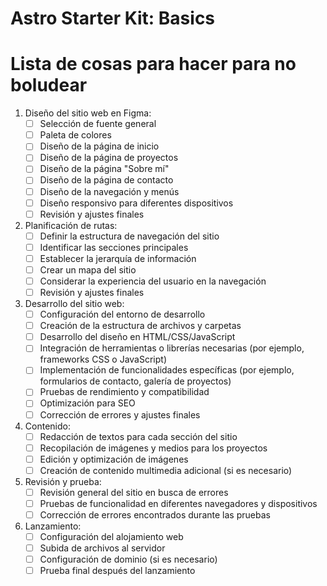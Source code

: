 # Astro Starter Kit: Basics

# Lista de cosas para hacer para no boludear

1.  Diseño del sitio web en Figma:
    - [ ] Selección de fuente general
    - [ ] Paleta de colores
    - [ ] Diseño de la página de inicio
    - [ ] Diseño de la página de proyectos
    - [ ] Diseño de la página "Sobre mí"
    - [ ] Diseño de la página de contacto
    - [ ] Diseño de la navegación y menús
    - [ ] Diseño responsivo para diferentes dispositivos
    - [ ] Revisión y ajustes finales
2.  Planificación de rutas:
    - [ ] Definir la estructura de navegación del sitio
    - [ ] Identificar las secciones principales
    - [ ] Establecer la jerarquía de información
    - [ ] Crear un mapa del sitio
    - [ ] Considerar la experiencia del usuario en la navegación
    - [ ] Revisión y ajustes finales
3.  Desarrollo del sitio web:
    - [ ] Configuración del entorno de desarrollo
    - [ ] Creación de la estructura de archivos y carpetas
    - [ ] Desarrollo del diseño en HTML/CSS/JavaScript
    - [ ] Integración de herramientas o librerías necesarias (por ejemplo, frameworks CSS o JavaScript)
    - [ ] Implementación de funcionalidades específicas (por ejemplo, formularios de contacto, galería de proyectos)
    - [ ] Pruebas de rendimiento y compatibilidad
    - [ ] Optimización para SEO
    - [ ] Corrección de errores y ajustes finales
4.  Contenido:
    - [ ] Redacción de textos para cada sección del sitio
    - [ ] Recopilación de imágenes y medios para los proyectos
    - [ ] Edición y optimización de imágenes
    - [ ] Creación de contenido multimedia adicional (si es necesario)
5.  Revisión y prueba:
    - [ ] Revisión general del sitio en busca de errores
    - [ ] Pruebas de funcionalidad en diferentes navegadores y dispositivos
    - [ ] Corrección de errores encontrados durante las pruebas
6.  Lanzamiento:
    - [ ] Configuración del alojamiento web
    - [ ] Subida de archivos al servidor
    - [ ] Configuración de dominio (si es necesario)
    - [ ] Prueba final después del lanzamiento
